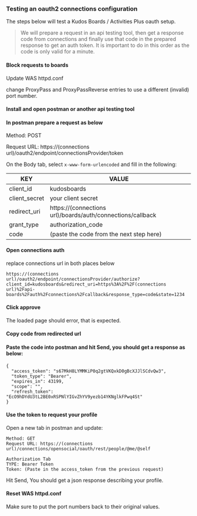 ### Testing an oauth2 connections configuration

The steps below will test a Kudos Boards / Activities Plus oauth setup.

> We will prepare a request in an api testing tool, then get a response code from connections and finally use that code in the prepared response to get an auth token. It is important to do in this order as the code is only valid for a minute.

#### Block requests to boards

  Update WAS httpd.conf

  change ProxyPass and ProxyPassReverse entries to use a different (invalid) port number.

#### Install and open postman or another api testing tool

#### In postman prepare a request as below


  Method: POST

  Request URL: https://(connections url)/oauth2/endpoint/connectionsProvider/token

  On the Body tab, select `x-www-form-urlencoded` and fill in the following:


  | KEY           | VALUE                                                      |
  | ------------- | ---------------------------------------------------------- |
  | client_id     | kudosboards                                                |
  | client_secret | your client secret                                         |
  | redirect_uri  | https://(connections url)/boards/auth/connections/callback |
  | grant_type    | authorization_code                                         |
  | code          | (paste the code from the next step here)                   |

#### Open connections auth

  replace connections url in both places below

    https://(connections url)/oauth2/endpoint/connectionsProvider/authorize?client_id=kudosboards&redirect_uri=https%3A%2F%2F(connections url)%2Fapi-boards%2Fauth%2Fconnections%2Fcallback&response_type=code&state=1234

#### Click approve

The loaded page should error, that is expected.

#### Copy code from redirected url

#### Paste the code into postman and hit Send, you should get a response as below:

    {
      "access_token": "s67MkH8LYMMKiP0q2gtVKQxkD0gBcXJJlSCdvQw3",
      "token_type": "Bearer",
      "expires_in": 43199,
      "scope": "",
      "refresh_token": "EcO9hDYdU3tL2BE0xRSPNlYIGvZhYV9yezb14YKNglkFPwq4St"
    }

#### Use the token to request your profile

Open a new tab in postman and update:

    Method: GET
    Request URL: https://(connections url)/connections/opensocial/oauth/rest/people/@me/@self

    Authorization Tab
    TYPE: Bearer Token
    Token: (Paste in the access_token from the previous request)

Hit Send, You should get a json response describing your profile.


#### Reset WAS httpd.conf

Make sure to put the port numbers back to their original values.

